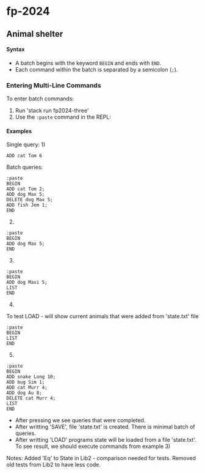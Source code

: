 # fp-2024

## Animal shelter

#### Syntax
- A batch begins with the keyword `BEGIN` and ends with `END`.
- Each command within the batch is separated by a semicolon (`;`).

### Entering Multi-Line Commands
To enter batch commands:
1. Run 'stack run fp2024-three'
2. Use the `:paste` command in the REPL:

#### Examples

Single query:
1)
```plaintext
ADD cat Tom 6
```

Batch queries:
```plaintext
:paste
BEGIN
ADD cat Tom 2;
ADD dog Max 5;
DELETE dog Max 5;
ADD fish Jem 1;
END
```
2)
```plaintext
:paste
BEGIN
ADD dog Max 5;
END
```
3)
```plaintext
:paste
BEGIN
ADD dog Maxi 5;
LIST
END
```
4)
To test LOAD - will show current animals that were added from 'state.txt' file
```plaintext
:paste
BEGIN
LIST
END
```

5)
```plaintext
:paste
BEGIN
ADD snake Long 10;
ADD bug Sim 1;
ADD cat Murr 4;
ADD dog Au 8;
DELETE cat Murr 4;
LIST
END
```
- After pressing <Ctrl-D> we see queries that were completed.
- After writting 'SAVE', file 'state.txt' is created. There is minimal batch of queries.
- After writting 'LOAD' programs state will be loaded from a file 'state.txt'. To see result, we should execute commands from example 3)


Notes:
Added 'Eq' to State in Lib2 - comparison needed for tests.
Removed old tests from Lib2 to have less code.